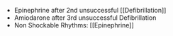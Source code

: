 - Epinephrine after 2nd unsuccessful [[Defibrillation]]
- Amiodarone after 3rd unsuccessful Defibrillation
- Non Shockable Rhythms: [[Epinephrine]] 